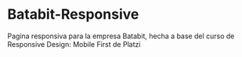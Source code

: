 # Batabit-Responsive
Pagina responsiva para la empresa Batabit, hecha a base del curso de Responsive Design: Mobile First de Platzi
